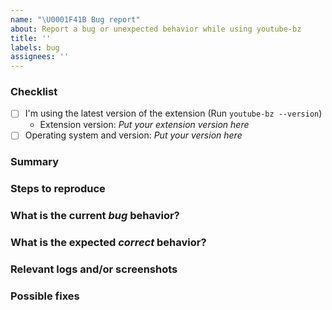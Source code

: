 ```yaml
---
name: "\U0001F41B Bug report"
about: Report a bug or unexpected behavior while using youtube-bz
title: ''
labels: bug
assignees: ''
---
```


### Checklist

<!-- Please test the latest versions, that will remove the possibility that you see a bug that is fixed in a newer version. -->

- [ ] I'm using the latest version of the extension (Run `youtube-bz --version`)
  - Extension version: _Put your extension version here_
- [ ] Operating system and version: _Put your version here_

### Summary

<!-- Summarize the bug encountered concisely -->

### Steps to reproduce

<!-- How one can reproduce the issue - this is very important -->

### What is the current _bug_ behavior?

<!-- What actually happens -->

### What is the expected _correct_ behavior?

<!-- What you should see instead -->

### Relevant logs and/or screenshots

<!--- Paste the activity log from your command line -->

### Possible fixes

<!-- If you can, link to the line of code that might be responsible for the problem -->
